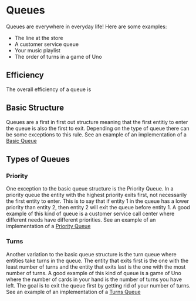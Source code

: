 # Queues

Queues are everywhere in everyday life! 
Here are some examples:
* The line at the store
* A customer service queue
* Your music playlist
* The order of turns in a game of Uno

## Efficiency
The overall efficiency of a queue is 

## Basic Structure
Queues are a first in first out structure meaning 
that the first entitiy to enter the queue is also the first to exit.
Depending on the type of queue there can be some exceptions to this rule.
See an example of an implementation of a <a href="basic.py">Basic Queue</a>

## Types of Queues
### Priority
One exception to the basic queue structure is the Priority Queue.
In a priority queue the entity with the highest priority exits first, not necessarily the first entity to
enter.
This is to say that if entity 1 in the queue has a lower priority than entity 2, then entity 2 will exit the queue before entity 1. 
A good example of this kind of queue is a customer service call center where different needs have different priorities.
See an example of an implementation of a <a href="priority.py">Priority Queue</a>

### Turns
Another variation to the basic queue structure is the turn queue where entities take turns in the queue. 
The entity that exits first is the one with the least number of turns and the entity that exits last is the
one with the most number of turns.
A good example of this kind of queue is a game of Uno where the number of cards in your hand is the number of turns you have left. The goal is to exit the queue first by getting rid of your number of turns.
See an example of an implementation of a <a href="turns.py">Turns Queue</a>
